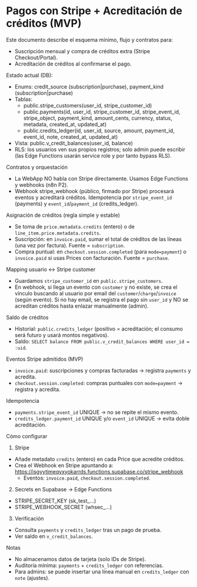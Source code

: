 # Pagos con Stripe + Acreditación de créditos (MVP)

Este documento describe el esquema mínimo, flujo y contratos para:
- Suscripción mensual y compra de créditos extra (Stripe Checkout/Portal).
- Acreditación de créditos al confirmarse el pago.

Estado actual (DB):
- Enums: credit_source (subscription|purchase), payment_kind (subscription|purchase)
- Tablas:
  - public.stripe_customers(user_id, stripe_customer_id)
  - public.payments(id, user_id, stripe_customer_id, stripe_event_id, stripe_object, payment_kind, amount_cents, currency, status, metadata, created_at, updated_at)
  - public.credits_ledger(id, user_id, source, amount, payment_id, event_id, note, created_at, updated_at)
- Vista: public.v_credit_balances(user_id, balance)
- RLS: los usuarios ven sus propios registros; solo admin puede escribir (las Edge Functions usarán service role y por tanto bypass RLS).

Contratos y orquestación
- La WebApp NO habla con Stripe directamente. Usamos Edge Functions y webhooks (n8n P2).
- Webhook stripe_webhook (público, firmado por Stripe) procesará eventos y acreditará créditos. Idempotencia por `stripe_event_id` (payments) y `event_id`/`payment_id` (credits_ledger).

Asignación de créditos (regla simple y estable)
- Se toma de `price.metadata.credits` (entero) o de `line_item.price.metadata.credits`.
- Suscripción: en `invoice.paid`, sumar el total de créditos de las líneas (una vez por factura). Fuente = `subscription`.
- Compra puntual: en `checkout.session.completed` (para `mode=payment`) o `invoice.paid` si usas Prices con facturación. Fuente = `purchase`.

Mapping usuario ↔️ Stripe customer
- Guardamos `stripe_customer_id` en `public.stripe_customers`.
- En webhook, si llega un evento con `customer` y no existe, se crea el vínculo buscando al usuario por email del `customer`/`charge`/`invoice` (según evento). Si no hay email, se registra el pago sin `user_id` y NO se acreditan créditos hasta enlazar manualmente (admin).

Saldo de créditos
- Historial: `public.credits_ledger` (positivo = acreditación; el consumo será futuro y usará montos negativos).
- Saldo: `SELECT balance FROM public.v_credit_balances WHERE user_id = :uid`.

Eventos Stripe admitidos (MVP)
- `invoice.paid`: suscripciones y compras facturadas → registra `payments` y acredita.
- `checkout.session.completed`: compras puntuales con `mode=payment` → registra y acredita.

Idempotencia
- `payments.stripe_event_id` UNIQUE → no se repite el mismo evento.
- `credits_ledger.payment_id` UNIQUE y/o `event_id` UNIQUE → evita doble acreditación.

Cómo configurar
1) Stripe
- Añade metadato `credits` (entero) en cada Price que acredite créditos.
- Crea el Webhook en Stripe apuntando a: https://isgyytimeqyxyokarrds.functions.supabase.co/stripe_webhook
  - Eventos: `invoice.paid`, `checkout.session.completed`.
2) Secrets en Supabase → Edge Functions
- STRIPE_SECRET_KEY (sk_test_...)
- STRIPE_WEBHOOK_SECRET (whsec_...)
3) Verificación
- Consulta `payments` y `credits_ledger` tras un pago de prueba.
- Ver saldo en `v_credit_balances`.

Notas
- No almacenamos datos de tarjeta (solo IDs de Stripe).
- Auditoría mínima: `payments` + `credits_ledger` con referencias.
- Para admins: se puede insertar una línea manual en `credits_ledger` con `note` (ajustes).
